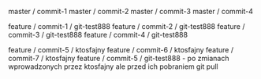 master / commit-1
master / commit-2
master / commit-3
master / commit-4

feature / commit-1 / git-test888
feature / commit-2 / git-test888
feature / commit-3 / git-test888
feature / commit-4 / git-test888

feature / commit-5 / ktosfajny
feature / commit-6 / ktosfajny
feature / commit-7 / ktosfajny
feature / commit-5 / git-test888 - po zmianach wprowadzonych przez ktosfajny ale przed ich pobraniem git pull
